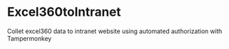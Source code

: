 # Excel360toIntranet
Collet excel360 data to intranet website using automated authorization with Tampermonkey
